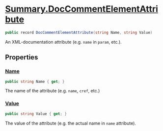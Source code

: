 # [Summary.DocCommentElementAttribute](../src/Core/DocCommentElementAttribute.cs#L7)
```cs
public record DocCommentElementAttribute(string Name, string Value)
```

An XML-documentation attribute (e.g. `name` in `param`, etc.).

## Properties
### [Name](../src/Core/DocCommentElementAttribute.cs#L7)
```cs
public string Name { get; }
```

The name of the attribute (e.g. `name`, `cref`, etc.)

### [Value](../src/Core/DocCommentElementAttribute.cs#L7)
```cs
public string Value { get; }
```

The value of the attribute (e.g. the actual name in `name` attribute).


